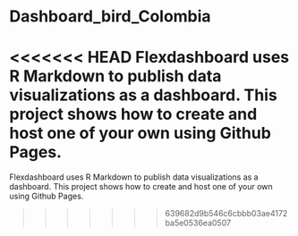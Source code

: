# Dashboard_bird_Colombia
<<<<<<< HEAD
Flexdashboard uses R Markdown to publish data visualizations as a dashboard.  This project shows how to create and host one of your own using Github Pages.
=======
Flexdashboard uses R Markdown to publish data visualizations as a dashboard. This project shows how to create and host one of your own using Github Pages.
>>>>>>> 639682d9b546c6cbbb03ae4172ba5e0536ea0507
